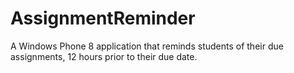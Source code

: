# AssignmentReminder
A Windows Phone 8 application that reminds students of their due assignments, 12 hours prior to their due date.

